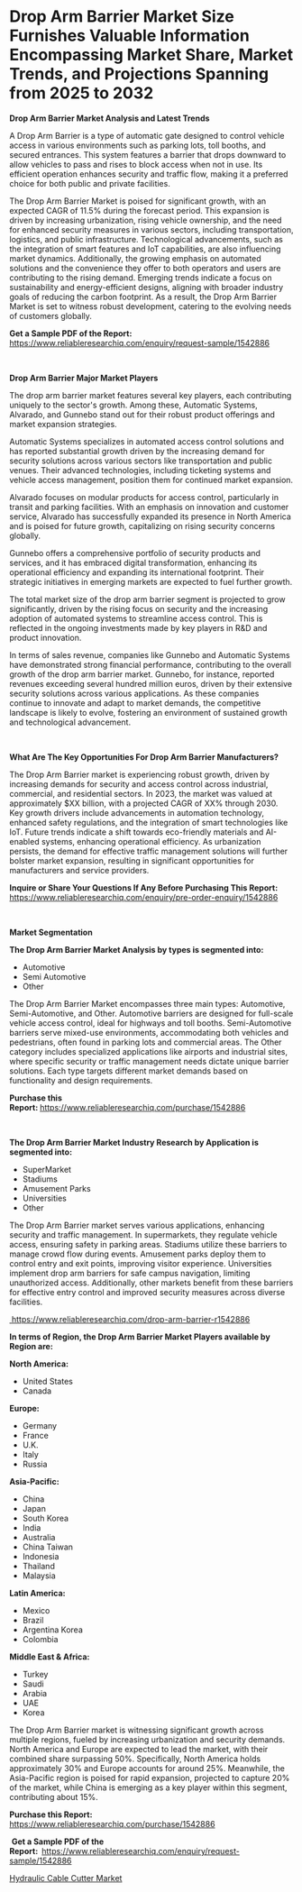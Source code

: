 <p><h1>Drop Arm Barrier Market Size Furnishes Valuable Information Encompassing Market Share, Market Trends, and Projections Spanning from 2025 to 2032</h1></p><p><strong>Drop Arm Barrier Market Analysis and Latest Trends</strong></p>
<p><p>A Drop Arm Barrier is a type of automatic gate designed to control vehicle access in various environments such as parking lots, toll booths, and secured entrances. This system features a barrier that drops downward to allow vehicles to pass and rises to block access when not in use. Its efficient operation enhances security and traffic flow, making it a preferred choice for both public and private facilities.</p><p>The Drop Arm Barrier Market is poised for significant growth, with an expected CAGR of 11.5% during the forecast period. This expansion is driven by increasing urbanization, rising vehicle ownership, and the need for enhanced security measures in various sectors, including transportation, logistics, and public infrastructure. Technological advancements, such as the integration of smart features and IoT capabilities, are also influencing market dynamics. Additionally, the growing emphasis on automated solutions and the convenience they offer to both operators and users are contributing to the rising demand. Emerging trends indicate a focus on sustainability and energy-efficient designs, aligning with broader industry goals of reducing the carbon footprint. As a result, the Drop Arm Barrier Market is set to witness robust development, catering to the evolving needs of customers globally.</p></p>
<p><strong>Get a Sample PDF of the Report:&nbsp;</strong> <a href="https://www.reliableresearchiq.com/enquiry/request-sample/1542886?utm_campaign=2810&utm_medium=2&utm_source=Github&utm_content=ia&utm_term=10042025&utm_id=drop-arm-barrier">https://www.reliableresearchiq.com/enquiry/request-sample/1542886</a></p>
<p>&nbsp;</p>
<p><strong>Drop Arm Barrier Major Market Players</strong></p>
<p><p>The drop arm barrier market features several key players, each contributing uniquely to the sector's growth. Among these, Automatic Systems, Alvarado, and Gunnebo stand out for their robust product offerings and market expansion strategies.</p><p>Automatic Systems specializes in automated access control solutions and has reported substantial growth driven by the increasing demand for security solutions across various sectors like transportation and public venues. Their advanced technologies, including ticketing systems and vehicle access management, position them for continued market expansion.</p><p>Alvarado focuses on modular products for access control, particularly in transit and parking facilities. With an emphasis on innovation and customer service, Alvarado has successfully expanded its presence in North America and is poised for future growth, capitalizing on rising security concerns globally.</p><p>Gunnebo offers a comprehensive portfolio of security products and services, and it has embraced digital transformation, enhancing its operational efficiency and expanding its international footprint. Their strategic initiatives in emerging markets are expected to fuel further growth.</p><p>The total market size of the drop arm barrier segment is projected to grow significantly, driven by the rising focus on security and the increasing adoption of automated systems to streamline access control. This is reflected in the ongoing investments made by key players in R&D and product innovation.</p><p>In terms of sales revenue, companies like Gunnebo and Automatic Systems have demonstrated strong financial performance, contributing to the overall growth of the drop arm barrier market. Gunnebo, for instance, reported revenues exceeding several hundred million euros, driven by their extensive security solutions across various applications. As these companies continue to innovate and adapt to market demands, the competitive landscape is likely to evolve, fostering an environment of sustained growth and technological advancement.</p></p>
<p>&nbsp;</p>
<p><strong>What Are The Key Opportunities For Drop Arm Barrier Manufacturers?</strong></p>
<p><p>The Drop Arm Barrier market is experiencing robust growth, driven by increasing demands for security and access control across industrial, commercial, and residential sectors. In 2023, the market was valued at approximately $XX billion, with a projected CAGR of XX% through 2030. Key growth drivers include advancements in automation technology, enhanced safety regulations, and the integration of smart technologies like IoT. Future trends indicate a shift towards eco-friendly materials and AI-enabled systems, enhancing operational efficiency. As urbanization persists, the demand for effective traffic management solutions will further bolster market expansion, resulting in significant opportunities for manufacturers and service providers.</p></p>
<p><strong>Inquire or Share Your Questions If Any Before Purchasing This Report:</strong> <a href="https://www.reliableresearchiq.com/enquiry/pre-order-enquiry/1542886?utm_campaign=2810&utm_medium=2&utm_source=Github&utm_content=ia&utm_term=10042025&utm_id=drop-arm-barrier">https://www.reliableresearchiq.com/enquiry/pre-order-enquiry/1542886</a></p>
<p>&nbsp;</p>
<p><strong>Market Segmentation</strong></p>
<p><strong>The Drop Arm Barrier Market Analysis by types is segmented into:</strong></p>
<p><ul><li>Automotive</li><li>Semi Automotive</li><li>Other</li></ul></p>
<p><p>The Drop Arm Barrier Market encompasses three main types: Automotive, Semi-Automotive, and Other. Automotive barriers are designed for full-scale vehicle access control, ideal for highways and toll booths. Semi-Automotive barriers serve mixed-use environments, accommodating both vehicles and pedestrians, often found in parking lots and commercial areas. The Other category includes specialized applications like airports and industrial sites, where specific security or traffic management needs dictate unique barrier solutions. Each type targets different market demands based on functionality and design requirements.</p></p>
<p><strong>Purchase this Report:&nbsp;</strong><a href="https://www.reliableresearchiq.com/purchase/1542886?utm_campaign=2810&utm_medium=2&utm_source=Github&utm_content=ia&utm_term=10042025&utm_id=drop-arm-barrier">https://www.reliableresearchiq.com/purchase/1542886</a></p>
<p>&nbsp;</p>
<p><strong>The Drop Arm Barrier Market Industry Research by Application is segmented into:</strong></p>
<p><ul><li>SuperMarket</li><li>Stadiums</li><li>Amusement Parks</li><li>Universities</li><li>Other</li></ul></p>
<p><p>The Drop Arm Barrier market serves various applications, enhancing security and traffic management. In supermarkets, they regulate vehicle access, ensuring safety in parking areas. Stadiums utilize these barriers to manage crowd flow during events. Amusement parks deploy them to control entry and exit points, improving visitor experience. Universities implement drop arm barriers for safe campus navigation, limiting unauthorized access. Additionally, other markets benefit from these barriers for effective entry control and improved security measures across diverse facilities.</p></p>
<p><a href="https://www.reliableresearchiq.com/drop-arm-barrier-r1542886?utm_campaign=2810&utm_medium=2&utm_source=Github&utm_content=ia&utm_term=10042025&utm_id=drop-arm-barrier">&nbsp;https://www.reliableresearchiq.com/drop-arm-barrier-r1542886</a></p>
<p><strong>In terms of Region, the Drop Arm Barrier Market Players available by Region are:</strong></p>
<p>
    <p> <strong> North America: </strong>
        <ul>
            <li>United States</li>
            <li>Canada</li>
        </ul>
        </p> 
    <p> <strong> Europe: </strong>
        <ul>
            <li>Germany</li>
            <li>France</li>
            <li>U.K.</li>
            <li>Italy</li>
            <li>Russia</li>
        </ul>
        </p> 
    <p> <strong> Asia-Pacific: </strong>
        <ul>
            <li>China</li>
            <li>Japan</li>
            <li>South Korea</li>
            <li>India</li>
            <li>Australia</li>
            <li>China Taiwan</li>
            <li>Indonesia</li>
            <li>Thailand</li>
            <li>Malaysia</li>
        </ul>
        </p> 
    <p> <strong> Latin America: </strong>
        <ul>
            <li>Mexico</li>
            <li>Brazil</li>
            <li>Argentina Korea</li>
            <li>Colombia</li>
        </ul>
        </p> 
    <p> <strong> Middle East & Africa: </strong>
        <ul>
            <li>Turkey</li>
            <li>Saudi</li>
            <li>Arabia</li>
            <li>UAE</li>
            <li>Korea</li>
        </ul>
    </p>
    </p>
<p><p>The Drop Arm Barrier market is witnessing significant growth across multiple regions, fueled by increasing urbanization and security demands. North America and Europe are expected to lead the market, with their combined share surpassing 50%. Specifically, North America holds approximately 30% and Europe accounts for around 25%. Meanwhile, the Asia-Pacific region is poised for rapid expansion, projected to capture 20% of the market, while China is emerging as a key player within this segment, contributing about 15%.</p></p>
<p><strong>Purchase this Report: </strong><a href="https://www.reliableresearchiq.com/purchase/1542886?utm_campaign=2810&utm_medium=2&utm_source=Github&utm_content=ia&utm_term=10042025&utm_id=drop-arm-barrier">https://www.reliableresearchiq.com/purchase/1542886</a></p>
<p>&nbsp;<strong>Get a Sample PDF of the Report:&nbsp;&nbsp;</strong><a href="https://www.reliableresearchiq.com/enquiry/request-sample/1542886?utm_campaign=2810&utm_medium=2&utm_source=Github&utm_content=ia&utm_term=10042025&utm_id=drop-arm-barrier">https://www.reliableresearchiq.com/enquiry/request-sample/1542886</a></p>
<p><strong></strong></p>
<p><p><a href="https://github.com/billejuman43/Market-Research-Report-List-1/blob/main/hydraulic-cable-cutter-market.md?utm_campaign=2810&utm_medium=2&utm_source=Github&utm_content=ia&utm_term=10042025&utm_id=drop-arm-barrier">Hydraulic Cable Cutter Market</a></p></p>